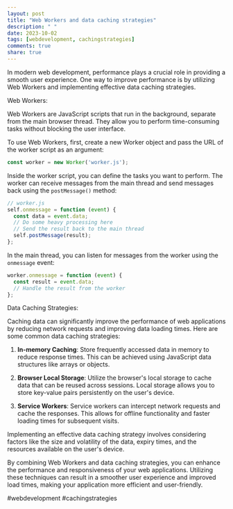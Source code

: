 ```yaml
---
layout: post
title: "Web Workers and data caching strategies"
description: " "
date: 2023-10-02
tags: [webdevelopment, cachingstrategies]
comments: true
share: true
---
```


In modern web development, performance plays a crucial role in providing a smooth user experience. One way to improve performance is by utilizing Web Workers and implementing effective data caching strategies.

Web Workers:

Web Workers are JavaScript scripts that run in the background, separate from the main browser thread. They allow you to perform time-consuming tasks without blocking the user interface.

To use Web Workers, first, create a new Worker object and pass the URL of the worker script as an argument:

```javascript
const worker = new Worker('worker.js');
```

Inside the worker script, you can define the tasks you want to perform. The worker can receive messages from the main thread and send messages back using the `postMessage()` method:

```javascript
// worker.js
self.onmessage = function (event) {
  const data = event.data;
  // Do some heavy processing here
  // Send the result back to the main thread
  self.postMessage(result);
};
```

In the main thread, you can listen for messages from the worker using the `onmessage` event:

```javascript
worker.onmessage = function (event) {
  const result = event.data;
  // Handle the result from the worker
};
```

Data Caching Strategies:

Caching data can significantly improve the performance of web applications by reducing network requests and improving data loading times. Here are some common data caching strategies:

1. **In-memory Caching**: Store frequently accessed data in memory to reduce response times. This can be achieved using JavaScript data structures like arrays or objects.

2. **Browser Local Storage**: Utilize the browser's local storage to cache data that can be reused across sessions. Local storage allows you to store key-value pairs persistently on the user's device.

3. **Service Workers**: Service workers can intercept network requests and cache the responses. This allows for offline functionality and faster loading times for subsequent visits.

Implementing an effective data caching strategy involves considering factors like the size and volatility of the data, expiry times, and the resources available on the user's device.

By combining Web Workers and data caching strategies, you can enhance the performance and responsiveness of your web applications. Utilizing these techniques can result in a smoother user experience and improved load times, making your application more efficient and user-friendly.

#webdevelopment #cachingstrategies